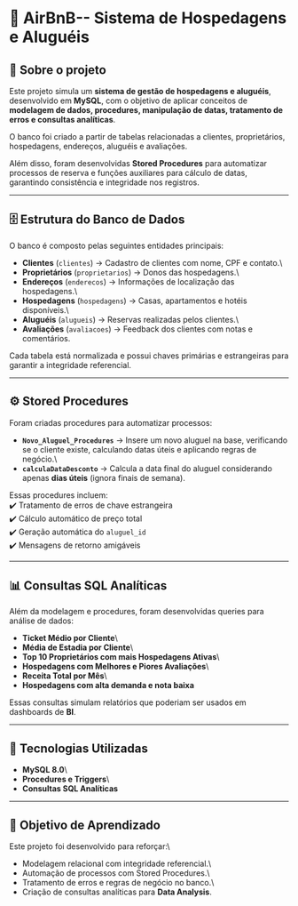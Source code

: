 # 🏨 AirBnB-- Sistema de Hospedagens e Aluguéis

## 📌 Sobre o projeto

Este projeto simula um **sistema de gestão de hospedagens e aluguéis**,
desenvolvido em **MySQL**, com o objetivo de aplicar conceitos de
**modelagem de dados, procedures, manipulação de datas, tratamento de
erros e consultas analíticas**.

O banco foi criado a partir de tabelas relacionadas a clientes,
proprietários, hospedagens, endereços, aluguéis e avaliações.

Além disso, foram desenvolvidas **Stored Procedures** para automatizar
processos de reserva e funções auxiliares para cálculo de datas,
garantindo consistência e integridade nos registros.

------------------------------------------------------------------------

## 🗄️ Estrutura do Banco de Dados

O banco é composto pelas seguintes entidades principais:

-   **Clientes** (`clientes`) → Cadastro de clientes com nome, CPF e
    contato.\
-   **Proprietários** (`proprietarios`) → Donos das hospedagens.\
-   **Endereços** (`enderecos`) → Informações de localização das
    hospedagens.\
-   **Hospedagens** (`hospedagens`) → Casas, apartamentos e hotéis
    disponíveis.\
-   **Aluguéis** (`alugueis`) → Reservas realizadas pelos clientes.\
-   **Avaliações** (`avaliacoes`) → Feedback dos clientes com notas e
    comentários.

Cada tabela está normalizada e possui chaves primárias e estrangeiras
para garantir a integridade referencial.

------------------------------------------------------------------------

## ⚙️ Stored Procedures

Foram criadas procedures para automatizar processos:

-   **`Novo_Aluguel_Procedures`** → Insere um novo aluguel na base,
    verificando se o cliente existe, calculando datas úteis e aplicando
    regras de negócio.\
-   **`calculaDataDesconto`** → Calcula a data final do aluguel
    considerando apenas **dias úteis** (ignora finais de semana).

Essas procedures incluem:\
✔️ Tratamento de erros de chave estrangeira\
✔️ Cálculo automático de preço total\
✔️ Geração automática do `aluguel_id`\
✔️ Mensagens de retorno amigáveis

------------------------------------------------------------------------

## 📊 Consultas SQL Analíticas

Além da modelagem e procedures, foram desenvolvidas queries para análise
de dados:

-   **Ticket Médio por Cliente**\
-   **Média de Estadia por Cliente**\
-   **Top 10 Proprietários com mais Hospedagens Ativas**\
-   **Hospedagens com Melhores e Piores Avaliações**\
-   **Receita Total por Mês**\
-   **Hospedagens com alta demanda e nota baixa**

Essas consultas simulam relatórios que poderiam ser usados em dashboards
de **BI**.

------------------------------------------------------------------------

## 🚀 Tecnologias Utilizadas

-   **MySQL 8.0**\
-   **Procedures e Triggers**\
-   **Consultas SQL Analíticas**

------------------------------------------------------------------------

## 📌 Objetivo de Aprendizado

Este projeto foi desenvolvido para reforçar:\
- Modelagem relacional com integridade referencial.\
- Automação de processos com Stored Procedures.\
- Tratamento de erros e regras de negócio no banco.\
- Criação de consultas analíticas para **Data Analysis**.

